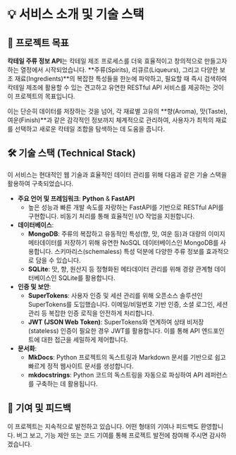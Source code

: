 # 💡 서비스 소개 및 기술 스택

## 🎯 프로젝트 목표

**칵테일 주류 정보 API**는 칵테일 제조 프로세스를 더욱 효율적이고 창의적으로 만들고자 하는 열정에서 시작되었습니다. **주류(Spirits), 리큐르(Liqueurs), 그리고 다양한 보조 재료(Ingredients)**의 복잡한 특성들을 한눈에 파악하고, 필요할 때 즉시 검색하여 칵테일 제조에 활용할 수 있는 견고하고 유연한 RESTful API 서비스를 제공하는 것이 이 프로젝트의 목표입니다.

이는 단순히 데이터를 저장하는 것을 넘어, 각 재료별 고유의 **향(Aroma), 맛(Taste), 여운(Finish)**과 같은 감각적인 정보까지 체계적으로 관리하여, 사용자가 최적의 재료를 선택하고 새로운 칵테일 조합을 탐색하는 데 도움을 줍니다.

## 🛠️ 기술 스택 (Technical Stack)

이 서비스는 현대적인 웹 기술과 효율적인 데이터 관리를 위해 다음과 같은 기술 스택을 활용하여 구축되었습니다.

- **주요 언어 및 프레임워크**: **Python** & **FastAPI**
  - 높은 성능과 빠른 개발 속도를 자랑하는 FastAPI를 기반으로 RESTful API를 구현합니다. 비동기 처리를 통해 효율적인 I/O 작업을 지원합니다.
- **데이터베이스**:
  - **MongoDB**: 주류의 복잡하고 유동적인 특성(향, 맛, 여운 등)과 대량의 이미지 메타데이터를 저장하기 위해 유연한 NoSQL 데이터베이스인 MongoDB를 사용합니다. 스키마리스(schemaless) 특성 덕분에 다양한 주류 정보를 효과적으로 담을 수 있습니다.
  - **SQLite**: 맛, 향, 원산지 등 정형화된 메타데이터 관리를 위해 경량 관계형 데이터베이스인 SQLite를 활용합니다.
- **인증 및 보안**:
  - **SuperTokens**: 사용자 인증 및 세션 관리를 위해 오픈소스 솔루션인 SuperTokens를 도입했습니다. 이메일/비밀번호 기반 인증, 소셜 로그인, 세션 관리 등 복잡한 인증 로직을 안전하게 처리합니다.
  - **JWT (JSON Web Token)**: SuperTokens와 연계하여 상태 비저장(stateless) 인증이 필요한 경우 JWT를 활용합니다. 이를 통해 API 엔드포인트에 대한 접근을 세밀하게 제어합니다.
- **문서화**:
  - **MkDocs**: Python 프로젝트의 독스트링과 Markdown 문서를 기반으로 쉽고 빠르게 정적 웹사이트 문서를 생성합니다.
  - **mkdocstrings**: Python 코드의 독스트링을 자동으로 파싱하여 API 레퍼런스를 구축하는 데 활용됩니다.

## 🤝 기여 및 피드백

이 프로젝트는 지속적으로 발전하고 있습니다. 어떤 형태의 기여나 피드백도 환영합니다. 버그 보고, 기능 제안 또는 코드 기여를 통해 프로젝트 발전에 참여해 주시면 감사하겠습니다.
